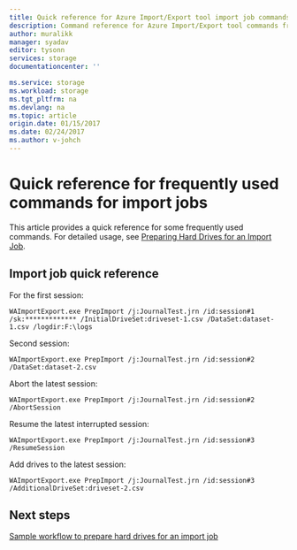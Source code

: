 ```yaml
---
title: Quick reference for Azure Import/Export tool import job commands | Azure
description: Command reference for Azure Import/Export tool commands frequently used for import jobs
author: muralikk
manager: syadav
editor: tysonn
services: storage
documentationcenter: ''

ms.service: storage
ms.workload: storage
ms.tgt_pltfrm: na
ms.devlang: na
ms.topic: article
origin.date: 01/15/2017
ms.date: 02/24/2017
ms.author: v-johch
---
```


# Quick reference for frequently used commands for import jobs

This article provides a quick reference for some frequently used commands. For detailed usage, see [Preparing Hard Drives for an Import Job](./storage-import-export-tool-preparing-hard-drives-import.md).

## Import job quick reference

For the first session:

```
WAImportExport.exe PrepImport /j:JournalTest.jrn /id:session#1 /sk:************* /InitialDriveSet:driveset-1.csv /DataSet:dataset-1.csv /logdir:F:\logs
```

Second session:

```
WAImportExport.exe PrepImport /j:JournalTest.jrn /id:session#2 /DataSet:dataset-2.csv
```

Abort the latest session:

```
WAImportExport.exe PrepImport /j:JournalTest.jrn /id:session#2 /AbortSession
```

Resume the latest interrupted session:

```
WAImportExport.exe PrepImport /j:JournalTest.jrn /id:session#3 /ResumeSession
```

Add drives to the latest session:

```
WAImportExport.exe PrepImport /j:JournalTest.jrn /id:session#3 /AdditionalDriveSet:driveset-2.csv
```

## Next steps

[Sample workflow to prepare hard drives for an import job](./storage-import-export-tool-sample-preparing-hard-drives-import-job-workflow.md)